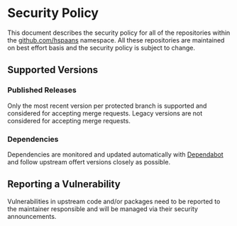 # Security Policy

This document describes the security policy for all of the repositories within the [github.com/hspaans](github.com/hspaans) namespace. All these repositories are maintained on best effort basis and the security policy is subject to change.

## Supported Versions

### Published Releases

Only the most recent version per protected branch is supported and considered for accepting merge requests. Legacy versions are not considered for accepting merge requests.

### Dependencies

Dependencies are monitored and updated automatically with [Dependabot] and follow upstream offert versions closely as possible.

## Reporting a Vulnerability

Vulnerabilities in upstream code and/or packages need to be reported to the maintainer responsible and will be managed via their security announcements.

[Dependabot]: https://docs.github.com/en/code-security/supply-chain-security/managing-vulnerabilities-in-your-projects-dependencies/about-dependabot-security-updates
